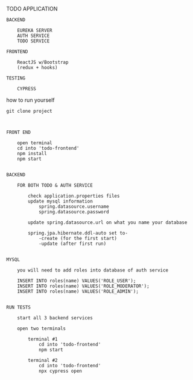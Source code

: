 TODO APPLICATION


	BACKEND
	
		EUREKA SERVER
		AUTH SERVICE
		TODO SERVICE
		
	FRONTEND
	
		ReactJS w/Bootstrap
		(redux + hooks)
		
	TESTING
	
		CYPRESS
		
		
		
how to run yourself


	git clone project
	
	
	
	FRONT END
	
		open terminal
		cd into 'todo-frontend'
		npm install
		npm start
		
		
	BACKEND
	
		FOR BOTH TODO & AUTH SERVICE
		
			check application.properties files
			update mysql information
				spring.datasource.username
				spring.datasource.password
				
			update spring.datasource.url on what you name your database
			
			spring.jpa.hibernate.ddl-auto set to-
				-create (for the first start)
				-update (after first run)
			
		
	MYSQL
	
		you will need to add roles into database of auth service
		
		INSERT INTO roles(name) VALUES('ROLE_USER');
		INSERT INTO roles(name) VALUES('ROLE_MODERATOR');
		INSERT INTO roles(name) VALUES('ROLE_ADMIN');
		
		
	RUN TESTS
		
		start all 3 backend services
		
		open two terminals
		
			terminal #1
				cd into 'todo-frontend'
				npm start
			
			terminal #2
				cd into 'todo-frontend'
				npx cypress open
	
	
	
	
	
	
	
	
